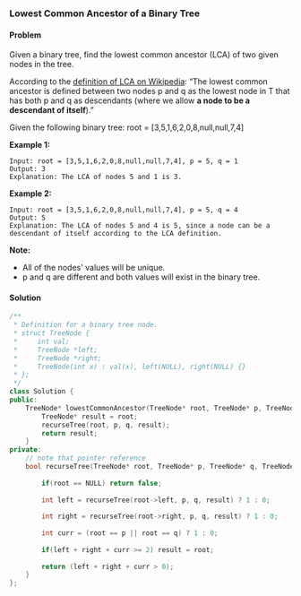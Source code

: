 ###  Lowest Common Ancestor of a Binary Tree

#### Problem

Given a binary tree, find the lowest common ancestor (LCA) of two given nodes in the tree.

According to the [definition of LCA on Wikipedia](https://en.wikipedia.org/wiki/Lowest_common_ancestor): “The lowest common ancestor is defined between two nodes p and q as the lowest node in T that has both p and q as descendants (where we allow **a node to be a descendant of itself**).”

Given the following binary tree:  root = [3,5,1,6,2,0,8,null,null,7,4]

**Example 1:**

```
Input: root = [3,5,1,6,2,0,8,null,null,7,4], p = 5, q = 1
Output: 3
Explanation: The LCA of nodes 5 and 1 is 3.
```

**Example 2:**

```
Input: root = [3,5,1,6,2,0,8,null,null,7,4], p = 5, q = 4
Output: 5
Explanation: The LCA of nodes 5 and 4 is 5, since a node can be a descendant of itself according to the LCA definition.
```

 

**Note:**

- All of the nodes' values will be unique.
- p and q are different and both values will exist in the binary tree.

#### Solution

```c++
/**
 * Definition for a binary tree node.
 * struct TreeNode {
 *     int val;
 *     TreeNode *left;
 *     TreeNode *right;
 *     TreeNode(int x) : val(x), left(NULL), right(NULL) {}
 * };
 */
class Solution {
public:
    TreeNode* lowestCommonAncestor(TreeNode* root, TreeNode* p, TreeNode* q) {
        TreeNode* result = root;
        recurseTree(root, p, q, result);
        return result;
    }
private:
    // note that pointer reference
    bool recurseTree(TreeNode* root, TreeNode* p, TreeNode* q, TreeNode*& result){
        
        if(root == NULL) return false;
        
        int left = recurseTree(root->left, p, q, result) ? 1 : 0;
        
        int right = recurseTree(root->right, p, q, result) ? 1 : 0;
        
        int curr = (root == p || root == q) ? 1 : 0;
        
        if(left + right + curr >= 2) result = root;
        
        return (left + right + curr > 0);
    }
};
```

